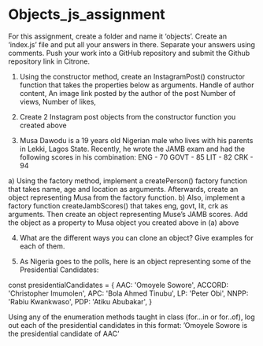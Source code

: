# Objects_js_assignment
For this assignment, create a folder and name it ‘objects’. Create an ‘index.js’ file and put all your answers in there. Separate your answers using comments. Push your work into a GitHub repository and submit the Github repository link in Citrone.


1. Using the constructor method, create an InstagramPost() constructor function that takes the properties below as arguments.
Handle of author
content, 
An image link posted by the author of the post
Number of views, 
Number of likes, 


2. Create 2 Instagram post objects from the constructor function you created above


3. Musa Dawodu is a 19 years old Nigerian male who lives with his parents in Lekki, Lagos State. Recently, he wrote the JAMB exam and had the following scores in his combination:
ENG - 70
GOVT - 85
LIT - 82
CRK - 94

a) Using the factory method, implement a createPerson() factory function that takes name, age and location as arguments. Afterwards, create an object representing Musa from the factory function. 
b) Also, implement a factory function createJambScores() that takes eng, govt, lit, crk as arguments. Then create an object representing Muse’s JAMB scores. Add the object as a property to Musa object you created above in (a) above


4. What are the different ways you can clone an object? Give examples for each of them.


5. As Nigeria goes to the polls, here is an object representing some of the Presidential Candidates:

const presidentialCandidates = {
   AAC: 'Omoyele Sowore',
   ACCORD: 'Christopher Imumolen',
   APC: 'Bola Ahmed Tinubu',
   LP: 'Peter Obi',
   NNPP: 'Rabiu Kwankwaso',
   PDP: 'Atiku Abubakar',
}


Using any of the enumeration methods taught in class (for…in  or for..of), log out each of the presidential candidates in this format:
	’Omoyele Sowore is the presidential candidate of AAC’

